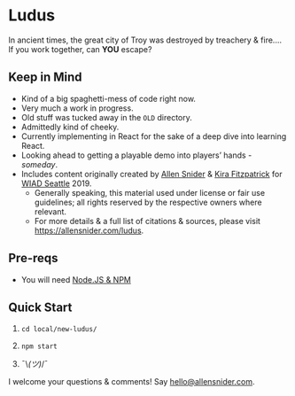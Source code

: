 # Ludus
In ancient times, the great city of Troy was destroyed by treachery &amp; fire.... If you work together, can **YOU** escape?

## Keep in Mind

* Kind of a big spaghetti-mess of code right now. 
* Very much a work in progress.
* Old stuff was tucked away in the `OLD` directory.
* Admittedly kind of cheeky.
* Currently implementing in React for the sake of a deep dive into learning React.
* Looking ahead to getting a playable demo into players’ hands - *someday*.
* Includes content originally created by [Allen Snider](https://allensnider.com) & [Kira Fitzpatrick](https://woodlandteatime.com)
  for [WIAD Seattle](https://www.worldiaday.org/events/seattle/2019) 2019.
    * Generally speaking, this material used under license or fair use guidelines; all rights reserved by the respective owners where relevant.
    * For more details & a full list of citations & sources, please visit <https://allensnider.com/ludus>.

## Pre-reqs

* You will need [Node.JS & NPM](https://nodejs.org/en/download/) 
   
## Quick Start

1. `cd local/new-ludus/`

2. `npm start`

3. ¯\\_(ツ)_/¯


I welcome your questions & comments! Say <hello@allensnider.com>.
